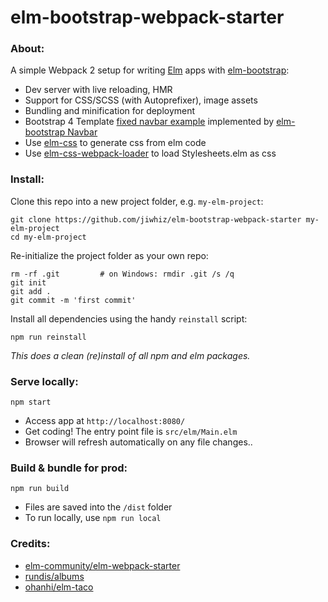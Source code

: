 # elm-bootstrap-webpack-starter


### About:
A simple Webpack 2 setup for writing [Elm](http://elm-lang.org/) apps 
with [elm-bootstrap](http://elm-bootstrap.info/):

* Dev server with live reloading, HMR
* Support for CSS/SCSS (with Autoprefixer), image assets
* Bundling and minification for deployment
* Bootstrap 4 Template 
  [fixed navbar example](https://v4-alpha.getbootstrap.com/examples/navbar-top-fixed) 
  implemented by [elm-bootstrap Navbar](http://elm-bootstrap.info/navbar)
* Use [elm-css](https://github.com/rtfeldman/elm-css) to generate css from elm code
* Use [elm-css-webpack-loader](https://github.com/jiwhiz/elm-css-webpack-loader/tree/upgrade)
  to load Stylesheets.elm as css


### Install:
Clone this repo into a new project folder, e.g. `my-elm-project`:
```
git clone https://github.com/jiwhiz/elm-bootstrap-webpack-starter my-elm-project
cd my-elm-project
```

Re-initialize the project folder as your own repo:
```
rm -rf .git         # on Windows: rmdir .git /s /q
git init
git add .
git commit -m 'first commit'
```

Install all dependencies using the handy `reinstall` script:
```
npm run reinstall
```
*This does a clean (re)install of all npm and elm packages.*


### Serve locally:
```
npm start
```
* Access app at `http://localhost:8080/`
* Get coding! The entry point file is `src/elm/Main.elm`
* Browser will refresh automatically on any file changes..


### Build & bundle for prod:
```
npm run build
```

* Files are saved into the `/dist` folder
* To run locally, use `npm run local`


### Credits:

* [elm-community/elm-webpack-starter](https://github.com/elm-community/elm-webpack-starter)
* [rundis/albums](https://github.com/rundis/albums)
* [ohanhi/elm-taco](https://github.com/ohanhi/elm-taco)
